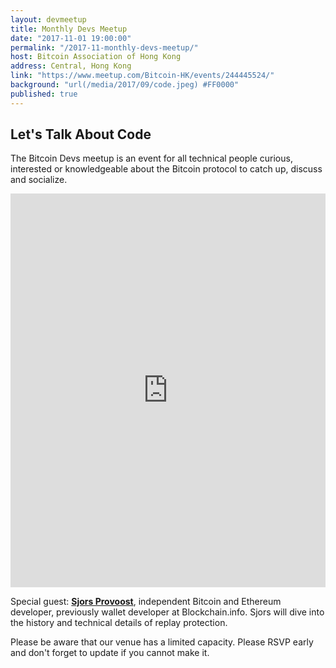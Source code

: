 ```yaml
---
layout: devmeetup
title: Monthly Devs Meetup
date: "2017-11-01 19:00:00"
permalink: "/2017-11-monthly-devs-meetup/"
host: Bitcoin Association of Hong Kong
address: Central, Hong Kong
link: "https://www.meetup.com/Bitcoin-HK/events/244445524/"
background: "url(/media/2017/09/code.jpeg) #FF0000"
published: true
---
```


## Let's Talk About Code

The Bitcoin Devs meetup is an event for all technical people curious, interested or knowledgeable about the Bitcoin protocol to catch up, discuss and socialize.

<iframe width="100%" height="630" src="https://www.youtube.com/embed/Kw7FP818968" frameborder="0" allow="autoplay; encrypted-media" allowfullscreen></iframe>

Special guest: [**Sjors Provoost**](https://twitter.com/provoost), independent Bitcoin and Ethereum developer, previously wallet developer at Blockchain.info. Sjors will dive into the history and technical details of replay protection.

Please be aware that our venue has a limited capacity. Please RSVP early and don't forget to update if you cannot make it.
